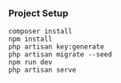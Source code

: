 ### Project Setup

```
composer install 
npm install 
php artisan key:generate 
php artisan migrate --seed
npm run dev
php artisan serve 

```

